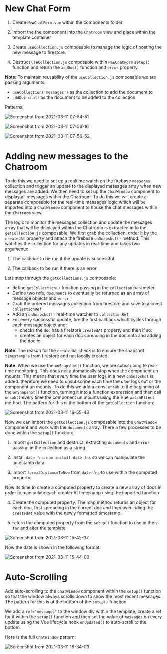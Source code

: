 # New Chat Form

1. Create `NewChatForm.vue` within the components folder

2. Import the the component into the `Chatroom` view and place within the template container

3. Create `useCollection.js` composable to manage the logic of posting the new message to firestore.  

4. Destruct `useCollection.js` composable within `NewChatForm` `setup()` function and return the `addDoc()` function and `error` property.

**Note**: To maintain reusability of the `useCollection.js` composable we are passing arguments:

- `useCollection('messages')` as the collection to add the document to
- `addDoc(chat)` as the document to be added to the collection

Patterns:

![Screenshot from 2021-03-11 07-54-51](https://user-images.githubusercontent.com/73107656/110753927-144be200-823f-11eb-96ba-c539826157df.png)

![Screenshot from 2021-03-11 07-56-16](https://user-images.githubusercontent.com/73107656/110754065-452c1700-823f-11eb-98f7-3012d47054f4.png)

![Screenshot from 2021-03-11 07-56-52](https://user-images.githubusercontent.com/73107656/110754124-5a08aa80-823f-11eb-8b76-034dc4896847.png)

# Adding new messages to the Chatroom

To do this we need to set up a realtime watch on the firebase `messages` collection and trigger an update to the displayed messages array when new messages are added.  We then need to set up the `ChatWindow` component to display all messages within the Chatroom.  To do this we will create a separate composable for the real-time messages logic which will be imported into a `ChatWindow` component to house the chat messages within the `Chatroom` view. 

The logic to monitor the messages collection and update the messages array that will be displayed within the Chatroom is extracted in to the `getCollection.js` composable.  We first grab the collection, order it by the `createdAt` property and attach the firebase `onSnapshot()` method.  This watches the collection for any updates in real-time and takes two arguments:

1. The callback to be run if the update is successful

2. The callback to be run if there is an error

Lets step through the `getCollections.js` composable:

- define `getCollection()` function passing in the `collection` parameter
- Define two refs, `documents` to eventually be returned as an array of message objects and `error`
- Grab the ordered messages collection from firestore and save to a const `collectionRef` 
- Add an `onSnapshot()` real-time watcher to `collectionRef`
- For every successful update, fire the first callback which cycles through each message object and:
    - checks the `doc` has a firestore `createdAt` property and then if so:
    - creates an object for each doc spreading in the doc.data and adding the doc.id

**Note**: The reason for the `createdAt` check is to ensure the snapshot `timestamp` is from firestore and not locally created.

**Note**: When we use the `onSnapshot()` function, we are subscribing to real-time monitoring, This does not automatically stop when the component un mounts.  This means that every time the user logs in a new `onSnapshot` is added.  therefore we need to unsubscribe each time the user logs out or the component un mounts.  To do this we add a const `unsub` to the beginning of the `onSnapshot()` function, turning it into a function expression and then call `unsub()` every time the component un mounts using the Vue `watchEffect` method.  The pattern for this is the bottom of the `getCollection` function:   
 
![Screenshot from 2021-03-11 16-55-43](https://user-images.githubusercontent.com/73107656/110824089-a1685880-828a-11eb-88a5-8abe00250fd7.png)

Now we can import the `getCollection.js` composable into the `ChatWindow` component and work with the `documents` array.  There a few processes to be done within the `setup()` function:

1. Import `getCollection` and destruct, extracting `documents` and `error`, passing in the collection as a string.

2. Install `date-fns`: `npm install date-fns` so we can manipulate the timestamp data

3. Import `formatDistanceToNow` from `date-fns` to use within the computed property.

Now its time to create a computed property to create a new array of docs in order to manipulate each createdAt timestamp using the imported function

4. Create the computed property.  The map method returns an object for each doc, first spreading in the current doc and then over-riding the `createdAt` value with the newly formatted timestamp.

5. return the computed property from the `setup()` function to use in the `v-for` and alter the template

![Screenshot from 2021-03-11 15-42-37](https://user-images.githubusercontent.com/73107656/110813462-6bbe7200-8280-11eb-876e-6189ec3b3394.png)

Now the date is shown in the following format:

![Screenshot from 2021-03-11 15-44-00](https://user-images.githubusercontent.com/73107656/110813659-9dcfd400-8280-11eb-8ce0-40986f6fb6ad.png)


# Auto-Scrolling

Add auto-scrolling to the `ChatWindow` component within the `setup()` function so that the window always scrolls down to show the most recent messages. The pattern for this is at the bottom of the `setup()` function.

We add a `ref="messages"` to the window div within the template, create a ref for it within the `setup()` function and then set the value of `messages` on every update using the Vue lifecycle hook `onUpdated()` to auto-scroll to the bottom.

Here is the full `ChatWindow` pattern:

![Screenshot from 2021-03-11 16-34-03](https://user-images.githubusercontent.com/73107656/110821046-9b24ad00-8287-11eb-8495-fc720ff925aa.png)